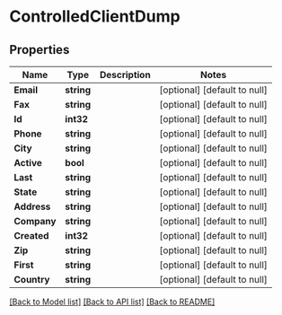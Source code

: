 # ControlledClientDump

## Properties
Name | Type | Description | Notes
------------ | ------------- | ------------- | -------------
**Email** | **string** |  | [optional] [default to null]
**Fax** | **string** |  | [optional] [default to null]
**Id** | **int32** |  | [optional] [default to null]
**Phone** | **string** |  | [optional] [default to null]
**City** | **string** |  | [optional] [default to null]
**Active** | **bool** |  | [optional] [default to null]
**Last** | **string** |  | [optional] [default to null]
**State** | **string** |  | [optional] [default to null]
**Address** | **string** |  | [optional] [default to null]
**Company** | **string** |  | [optional] [default to null]
**Created** | **int32** |  | [optional] [default to null]
**Zip** | **string** |  | [optional] [default to null]
**First** | **string** |  | [optional] [default to null]
**Country** | **string** |  | [optional] [default to null]

[[Back to Model list]](../README.md#documentation-for-models) [[Back to API list]](../README.md#documentation-for-api-endpoints) [[Back to README]](../README.md)


